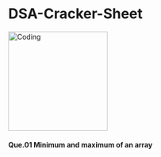 # DSA-Cracker-Sheet

<img src="https://encrypted-tbn0.gstatic.com/images?q=tbn:ANd9GcQOSVtS3OcIM1tc3mq6vaDr2sNQnTa-IvD2KQ&usqp=CAU" alt="Coding" align="center" width="200">

<h4>Que.01 Minimum and maximum of an array
